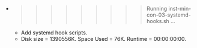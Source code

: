 * >>>>>>>>> Running inst-min-con-03-systemd-hooks.sh ...
  * Add systemd hook scripts.
  * Disk size = 1390556K. Space Used = 76K. Runtime = 00:00:00:00.
